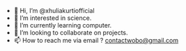 - 👋 Hi, I’m @xhuliakurtiofficial
- 👀 I’m interested in science.
- 🌱 I’m currently learning computer.
- 💞️ I’m looking to collaborate on projects.
- 📫 How to reach me via email ? contactwobo@gmail.com

<!---
xhuliakurtiofficial/xhuliakurtiofficial is a ✨ special ✨ repository because its `README.md` (this file) appears on your GitHub profile.
You can click the Preview link to take a look at your changes.
--->
